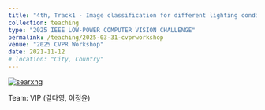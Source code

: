 ```yaml
---
title: "4th, Track1 - Image classification for different lighting conditions and styles"
collection: teaching
type: "2025 IEEE LOW-POWER COMPUTER VISION CHALLENGE"
permalink: /teaching/2025-03-31-cvprworkshop
venue: "2025 CVPR Workshop"
date: 2021-11-12
# location: "City, Country"
---
```

[![searxng](https://img.shields.io/badge/searxng.svg)](https://lpcv.ai/2025LPCVC/leaderboard/track1/) 

Team: VIP (길다영, 이정윤)
